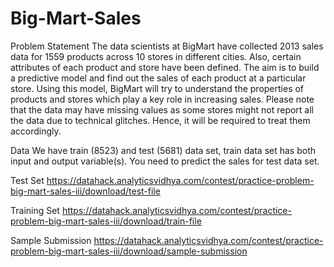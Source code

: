 # Big-Mart-Sales
Problem Statement
The data scientists at BigMart have collected 2013 sales data for 1559 products across 10 stores in different cities. 
Also, certain attributes of each product and store have been defined. The aim is to build a predictive model and find out the sales of 
each product at a particular store.
Using this model, BigMart will try to understand the properties of products and stores which play a key role in increasing sales.
Please note that the data may have missing values as some stores might not report all the data due to technical glitches. 
Hence, it will be required to treat them accordingly.

Data
We have train (8523) and test (5681) data set, train data set has both input and output variable(s). 
You need to predict the sales for test data set.

Test Set
https://datahack.analyticsvidhya.com/contest/practice-problem-big-mart-sales-iii/download/test-file

Training Set
https://datahack.analyticsvidhya.com/contest/practice-problem-big-mart-sales-iii/download/train-file

Sample Submission
https://datahack.analyticsvidhya.com/contest/practice-problem-big-mart-sales-iii/download/sample-submission
 

